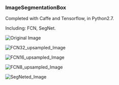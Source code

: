 ### ImageSegmentationBox

Completed with Caffe and Tensorflow, in Python2.7.

Including: FCN, SegNet.


![Original Image](https://github.com/JNingWei/Image-Segmentation/blob/master/FCN/test_data/Elegent_Girl.jpg)

![FCN32_upsampled_Image](https://github.com/JNingWei/Image-Segmentation/blob/master/FCN/fcn32_upsampled.jpg)

![FCN16_upsampled_Image](https://github.com/JNingWei/Image-Segmentation/blob/master/FCN/fcn16_upsampled.jpg)

![FCN8_upsampled_Image](https://github.com/JNingWei/Image-Segmentation/blob/master/FCN/fcn8_upsampled.jpg)

![SegNeted_Image]()
